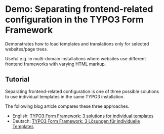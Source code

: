 # Demo: Separating frontend-related configuration in the TYPO3 Form Framework

Demonstrates how to load templates and translations only for selected websites/page trees.

Useful e.g. in multi-domain installations where websites use different frontend frameworks with varying HTML markup.

## Tutorial

Separating frontend-related configuration is one of three possible solutions to use individual templates
in the same TYPO3 installation.

The following blog article compares these three approaches.

- English: [TYPO3 Form Framework: 3 solutions for individual templates](https://www.sebkln.de/en/tutorials/typo3-form-framework-template-solutions/)
- Deutsch: [TYPO3 Form Framework: 3 Lösungen für individuelle Templates](https://www.sebkln.de/tutorials/typo3-form-framework-template-loesungen/)
